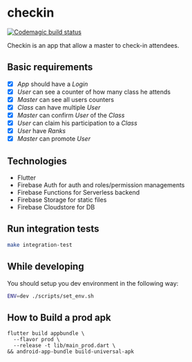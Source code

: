 # checkin
[![Codemagic build status](https://api.codemagic.io/apps/5c6d213063e304000cb3f99c/tests-only/status_badge.svg)](https://api.codemagic.io/apps/5c6d213063e304000cb3f99c/tests-only/status_badge.svg)

Checkin is an app that allow a master to check-in attendees.

## Basic requirements

- [x] *App* should have a *Login*
- [x] *User* can see a counter of how many class he attends
- [x] *Master* can see all users counters
- [x] *Class* can have multiple *User*
- [x] *Master* can confirm *User* of the *Class*
- [x] *User* can claim his participation to a *Class*
- [x] *User* have *Ranks*
- [x] *Master* can promote *User*

## Technologies

- Flutter
- Firebase Auth for auth and roles/permission managements
- Firebase Functions for Serverless backend
- Firebase Storage for static files
- Firebase Cloudstore for DB


## Run integration tests

```bash
make integration-test
```

## While developing

You should setup you dev environment in the following way:

```bash
ENV=dev ./scripts/set_env.sh
```

## How to Build a prod apk
```
flutter build appbundle \
  --flavor prod \
  --release -t lib/main_prod.dart \
&& android-app-bundle build-universal-apk
```
